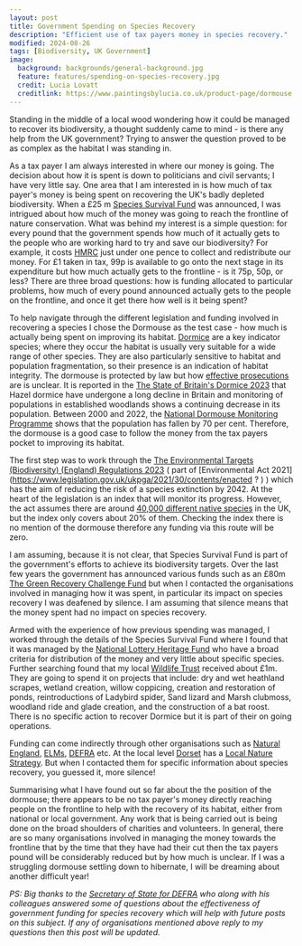 ```yaml
---
layout: post
title: Government Spending on Species Recovery
description: "Efficient use of tax payers money in species recovery."
modified: 2024-08-26
tags: [Biodiversity, UK Government]
image:
  background: backgrounds/general-background.jpg
  feature: features/spending-on-species-recovery.jpg
  credit: Lucia Lovatt
  creditlink: https://www.paintingsbylucia.co.uk/product-page/dormouse
---
```


Standing in the middle of a local wood wondering how it could be managed to recover its biodiversity, a thought suddenly came to mind - is there any help from the UK government? Trying to answer the question proved to be as complex as the habitat I was standing in.

As a tax payer I am always interested in where our money is going. The decision about how it is spent is down to politicians and civil servants; I have very little say. One area that I am interested in is how much of tax payer's money is being spent on recovering the UK's badly depleted biodiversity. When a £25 m [Species Survival Fund](https://www.gov.uk/government/news/putting-nature-on-road-to-recovery-with-species-survival-fund) was announced, I was intrigued about how much of the money was going to reach the frontline of nature conservation. What was behind my interest is a simple question: for every pound that the government spends how much of it actually gets to the people who are working hard to try and save our biodiversity? For example, it costs [HMRC](https://assets.publishing.service.gov.uk/media/64e34f1c3309b700121c9baa/HMRC_annual_report_and_accounts_2022_to_2023.pdf) just under one pence to collect and redistribute our money. For £1 taken in tax, 99p is available to go onto the next stage in its expenditure but how much actually gets to the frontline - is it 75p, 50p, or less? There are three broad questions: how is funding allocated to particular problems, how much of every pound announced actually gets to the people on the frontline, and once it get there how well is it being spent?

To help navigate through the different legislation and funding involved in recovering a species I chose the Dormouse as the test case - how much is actually being spent on improving its habitat.
[Dormice](https://ptes.org/wp-content/uploads/2014/06/Dormouse-Conservation-Handbook.pdf) are a key indicator species; where they occur the habitat is usually very suitable for a wide range of other species. They are also particularly sensitive to habitat and population fragmentation, so their presence is an indication of habitat integrity. The dormouse is protected by law but how [effective prosecutions](https://www.hampshire.police.uk/news/hampshire/news/news/2024/may/four-men-due-in-court-in-relation-to-the-alleged-destruction-of-rare-dormouse-habitat/) are is unclear. It is reported in the [The State of Britain's Dormice 2023](https://ptes.org/wp-content/uploads/2023/11/State-of-Britains-Dormice-2023.pdf ) that Hazel dormice have undergone a long decline in Britain and monitoring of populations in established woodlands shows a continuing decrease in its population. Between 2000 and 2022, the [National Dormouse Monitoring Programme](https://ptes.org/campaigns/dormice/surveying-and-monitoring-hazel-dormice/national-dormouse-monitoring-programme-ndmp/) shows that the population has fallen by 70 per cent. Therefore, the dormouse is a good case to follow the money from the tax payers pocket to improving its habitat.

The first step was to work through the [The Environmental Targets (Biodiversity) (England) Regulations 2023](https://www.legislation.gov.uk/uksi/2023/91/contents/made) (  part of [Environmental Act 2021](https://www.legislation.gov.uk/ukpga/2021/30/contents/enacted ? ) ) which has the aim of reducing the risk of a species extinction by 2042. At the heart of the legislation is an index that will monitor its progress. However, the act assumes there are around [40,000 different native species](https://publications.naturalengland.org.uk/publication/6315201438941184) in the UK, but the index only covers about 20% of them. Checking the index there is no mention of the dormouse therefore any funding via this route will be zero.

I am assuming, because it is not clear, that Species Survival Fund is part of the government's efforts to achieve its biodiversity targets. Over the last few years the government has announced various funds such as an £80m [The Green Recovery Challenge Fund](https://defraenvironment.blog.gov.uk/2024/02/09/access-to-nature-conservation-and-the-green-recovery-challenge-fund/) but when I contacted the organisations involved in managing how it was spent, in particular its impact on species recovery I was deafened by silence. I am assuming that silence means that the money spent had no impact on species recovery.

Armed with the experience of how previous spending was managed, I worked through the details of the Species Survival Fund where I found that it was managed by the [National Lottery Heritage Fund](https://www.heritagefund.org.uk/funding/closed-programmes/species-survival-fund) who have a broad criteria for distribution of the money and very little about specific species. Further searching found that my local [Wildlife Trust](https://www.heritagefund.org.uk/about/decisions/species-survival-fund-decisions-february-2024) received about £1m. They are going to spend it on projects that include: dry and wet heathland scrapes, wetland creation, willow coppicing, creation and restoration of ponds, reintroductions of Ladybird spider, Sand lizard and Marsh clubmoss, woodland ride and glade creation, and the construction of a bat roost. There is no specific action to recover Dormice but it is part of their on going operations.

Funding can come indirectly through other organisations such as [Natural England](https://www.gov.uk/government/organisations/natural-england), [ELMs](https://www.gov.uk/government/publications/environmental-land-management-update-how-government-will-pay-for-land-based-environment-and-climate-goods-and-services/environmental-land-management-elm-update-how-government-will-pay-for-land-based-environment-and-climate-goods-and-services), [DEFRA](https://www.gov.uk/government/organisations/department-for-environment-food-rural-affairs) etc. At the local level [Dorset](https://assets.publishing.service.gov.uk/media/649db1de45b6a2000c3d45bf/Map_of_local_nature_recovery_strategy_areas_and_responsible_authorities.pdf) has a [Local Nature Strategy](https://www.dorsetcouncil.gov.uk/w/about-the-local-nature-recovery-strategy).    But when I contacted them for specific information about species recovery, you guessed it, more silence!

Summarising what I have found out so far about the the position of the dormouse; there appears to be no tax payer's money directly reaching people on the frontline to help with the recovery of its habitat, either from national or local government. Any work that is being carried out is being done on the broad shoulders of charities and volunteers. In general, there are so many organisations involved in managing the money towards the frontline that by the time that they have had their cut then the tax payers pound will be considerably reduced but by how much is unclear. If I was a struggling dormouse settling down to hibernate, I will be dreaming about another difficult year!

<i>PS: Big thanks to the [Secretary of State for DEFRA](https://www.gov.uk/government/people/steve-reed) who along with his colleagues answered some of questions about the effectiveness of government funding for species recovery which will help with future posts on this subject. If any of organisations mentioned above reply to my questions then this post will be updated.</i>
